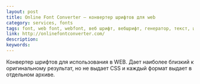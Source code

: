 ```yaml
---
layout: post
title: Online Font Converter — конвертер шрифтов для web
category: services, fonts
tags: font, web font, webfont, веб шрифт, вебшрифт, генератор, текст, шрифт
link: http://onlinefontconverter.com/
description:
keywords:
---
```


<p>Конвертер шрифтов для использования в WEB. Дает наиболее близкий к оригинальному результат, но не выдает CSS и каждый формат выдает в отдельном архиве.</p>
